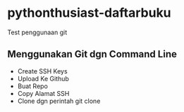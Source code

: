 # pythonthusiast-daftarbuku
Test penggunaan git

## Menggunakan Git dgn Command Line
- Create SSH Keys
- Upload Ke Github
- Buat Repo
- Copy Alamat SSH
- Clone dgn perintah git clone <alamat>
